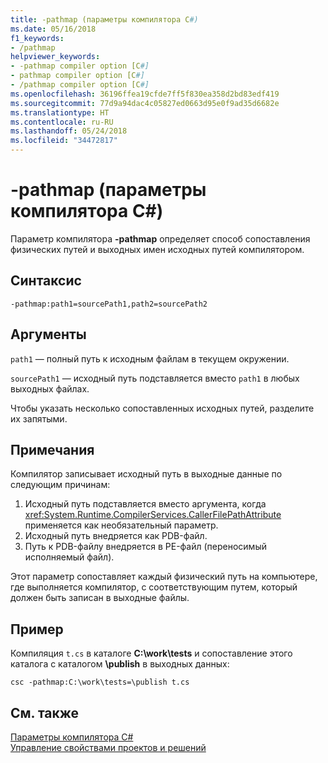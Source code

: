 ```yaml
---
title: -pathmap (параметры компилятора C#)
ms.date: 05/16/2018
f1_keywords:
- /pathmap
helpviewer_keywords:
- -pathmap compiler option [C#]
- pathmap compiler option [C#]
- /pathmap compiler option [C#]
ms.openlocfilehash: 36196ffea19cfde7ff5f830ea358d2bd83edf419
ms.sourcegitcommit: 77d9a94dac4c05827ed0663d95e0f9ad35d6682e
ms.translationtype: HT
ms.contentlocale: ru-RU
ms.lasthandoff: 05/24/2018
ms.locfileid: "34472817"
---
```

# <a name="-pathmap-c-compiler-options"></a>-pathmap (параметры компилятора C#)

Параметр компилятора **-pathmap** определяет способ сопоставления физических путей и выходных имен исходных путей компилятором.

## <a name="syntax"></a>Синтаксис

```console
-pathmap:path1=sourcePath1,path2=sourcePath2
```

## <a name="arguments"></a>Аргументы

 `path1` — полный путь к исходным файлам в текущем окружении.

 `sourcePath1` — исходный путь подставляется вместо `path1` в любых выходных файлах.

Чтобы указать несколько сопоставленных исходных путей, разделите их запятыми.

## <a name="remarks"></a>Примечания

Компилятор записывает исходный путь в выходные данные по следующим причинам:

1. Исходный путь подставляется вместо аргумента, когда <xref:System.Runtime.CompilerServices.CallerFilePathAttribute> применяется как необязательный параметр.
1. Исходный путь внедряется как PDB-файл.
1. Путь к PDB-файлу внедряется в PE-файл (переносимый исполняемый файл).

Этот параметр сопоставляет каждый физический путь на компьютере, где выполняется компилятор, с соответствующим путем, который должен быть записан в выходные файлы.

## <a name="example"></a>Пример

Компиляция `t.cs` в каталоге **C:\\work\\tests** и сопоставление этого каталога с каталогом **\publish** в выходных данных:

```console
csc -pathmap:C:\work\tests=\publish t.cs
```

## <a name="see-also"></a>См. также

 [Параметры компилятора C# ](../../../csharp/language-reference/compiler-options/index.md)  
 [Управление свойствами проектов и решений](/visualstudio/ide/managing-project-and-solution-properties)
